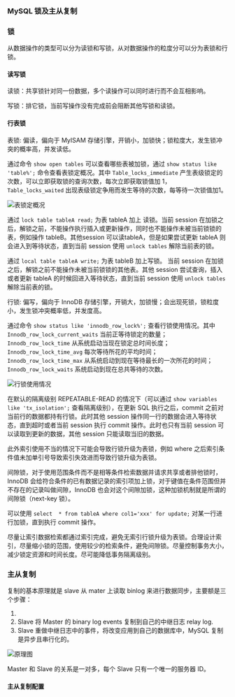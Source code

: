### MySQL 锁及主从复制

### 锁

从数据操作的类型可以分为读锁和写锁，从对数据操作的粒度分可以分为表锁和行锁。

#### 读写锁

读锁：共享锁针对同一份数据，多个读操作可以同时进行而不会互相影响。

写锁：排它锁，当前写操作没有完成前会阻断其他写锁和读锁。

#### 行表锁

表锁: 偏读，偏向于 MyISAM 存储引擎，开销小，加锁快；锁粒度大，发生锁冲突的概率高，并发读低。

通过命令 `show open tables` 可以查看哪些表被加锁，通过 `show status like 'table%';` 命令查看表锁定概况。其中 `Table_locks_immediate` 产生表级锁定的次数，可以立即获取锁的查询次数，每次立即获取锁值加 1， `Table_locks_waited` 出现表级锁定争用而发生等待的次数，每等待一次锁值加1。

![表锁定概况](http://img.programya.com/Snipaste_2019-10-20_10-52-59.png)

通过 `lock table tableA read;` 为表 tableA 加上 读锁。当前 session 在加锁之后，解锁之前，不能操作执行插入或更新操作，同时也不能操作未被当前锁锁的表，例如操作 tableB。其他session 可以读tableA，但是如果尝试更新 tableA 则会进入到等待状态，直到当前 session 使用 `unlock tables` 解除当前表的锁。

通过 `local table tableA write;` 为表 tableB 加上写锁。 当前 session 在加锁之后，解锁之前不能操作未被当前锁锁的其他表。其他 session 尝试查询，插入或者更新 tableA 的时候回进入等待状态，直到当前 session 使用 `unlock tables` 解除当前表的锁。



行锁: 偏写，偏向于 InnoDB 存储引擎，开销大，加锁慢；会出现死锁，锁粒度小，发生锁冲突概率低，并发度高。

通过命令 `show status like 'innodb_row_lock%';` 查看行锁使用情况。其中 `Innodb_row_lock_current_waits` 当前正等待锁定的数量；`Innodb_row_lock_time` 从系统启动当现在锁定总时间长度；`Innodb_row_lock_time_avg` 每次等待所花的平均时间；`Innodb_row_lock_time_max` 从系统启动到现在等待最长的一次所花的时间；`Innodb_row_lock_waits` 系统启动到现在总共等待的次数。

![行锁使用情况](http://img.programya.com/Snipaste_2019-10-20_11-22-50.png)

在默认的隔离级别  REPEATABLE-READ 的情况下（可以通过 `show variables like 'tx_isolation';` 查看隔离级别），在更新 SQL 执行之后，commit 之前对当前行的数据都持有行锁。此时其他 session 操作同一行的数据会进入等待状态，直到超时或者当前 session 执行 commit 操作。此时也只有当前 session 可以读取到更新的数据，其他 session 只能读取当旧的数据。

此外索引使用不当的情况下可能会导致行锁升级为表锁，例如 where 之后索引条件值未加单引号导致索引失效进而导致行锁升级为表锁。

间隙锁，对于使用范围条件而不是相等条件检索数据并请求共享或者排他锁时， InnoDB 会给符合条件的已有数据记录的索引项加上锁，对于键值在条件范围但并不存在的记录叫做间隙，InnoDB 也会对这个间隙加锁，这种加锁机制就是所谓的间隙锁（next-key 锁）。

可以使用 `select  * from tableA where col1='xxx' for update;` 对某一行进行加锁，直到执行 commit 操作。

尽量让索引数据检索都通过索引完成，避免无索引行锁升级为表锁。合理设计索引，尽量缩小锁的范围，使用较少的检索条件，避免间隙锁。尽量控制事务大小，减少锁定资源和时间长度。尽可能降低事务隔离级别。

### 主从复制

复制的基本原理就是 slave 从 mater 上读取 binlog 来进行数据同步，主要额是三个步骤：

1. 
2. Slave 将 Master 的 binary log events 复制到自己的中继日志 relay log.
3. Slave 重做中继日志中的事件，将改变应用到自己的数据库中，MySQL 复制是异步且串行化的。

![原理图](http://img.programya.com/Snipaste_2019-10-20_13-53-35.png)

Master 和 Slave 的关系是一对多，每个 Slave 只有一个唯一的服务器 ID。

#### 主从复制配置


